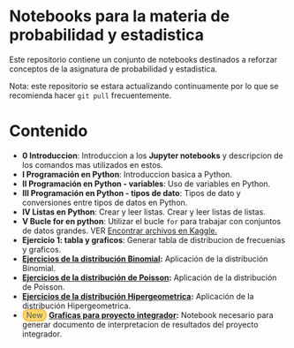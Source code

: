 

# Notebooks para la materia de probabilidad y estadistica

Este repositorio contiene un conjunto de notebooks destinados a reforzar conceptos de la asignatura de probabilidad y estadistica.

Nota: este repositorio se estara actualizando continuamente por lo que se recomienda hacer `git pull` frecuentemente.

# Contenido
- **0 Introduccion**: Introduccion a los **Jupyter notebooks** y descripcion de los comandos mas utilizados en estos.
- **I Programación en Python**: Introduccion basica a Python.  
- **II Programación en Python - variables**: Uso de variables en Python.
-  **III Programación en Python - tipos de dato**: Tipos de dato y conversiones entre tipos de datos en Python.
- **IV Listas en Python**: Crear y leer listas. Crear y leer listas de listas.
- **V Bucle for en python**: Utilizar el bucle `for` para trabajar con conjuntos de datos grandes. VER [Encontrar archivos en Kaggle.](https://www.loom.com/share/d3f64114c7cc40d8a4bc29aee22963c2?sid=4b185c19-ae50-4db8-ab14-1ca867edc8bf)
- **Ejercicio 1: tabla y graficos**: Generar tabla de distribucion de frecuenias y graficos.
-  **[Ejercicios de la distribución Binomial](https://github.com/JavierProjects/pe-notebooks/blob/master/Ejercicios%20Binomial.ipynb):** Aplicación de la distribución Binomial.
- **[Ejercicios de la distribución de Poisson](https://github.com/JavierProjects/pe-notebooks/blob/master/Ejercicios%20de%20Poisson.ipynb):** Aplicación de la distribución de Poisson.
- **[Ejercicios de la distribución Hipergeometrica](https://github.com/JavierProjects/pe-notebooks/blob/master/Ejercicios%20Hipergeometrica.ipynb):** Aplicación de la distribución Hipergeometrica.
- <span 
      style=      
      "color: #525A5B;
      background-color: #FBD66F;
      border: 2px solid #F8BD43;
      padding: 1px 5px;
      border-radius: 20px;">New</span>  **[Graficas para proyecto integrador](https://github.com/JavierProjects/pe-notebooks/blob/master/Graficas%20integrador.ipynb):** Notebook necesario para generar documento de interpretacion de resultados del proyecto integrador.